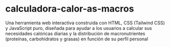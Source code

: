 # calculadora-calor-as-macros
Una herramienta web interactiva construida con HTML, CSS (Tailwind CSS) y JavaScript puro, diseñada para ayudar a los usuarios a calcular sus necesidades calóricas diarias y la distribución de macronutrientes (proteínas, carbohidratos y grasas) en función de su perfil personal 
